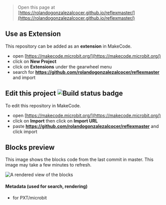 
> Open this page at [https://rolandogonzalezalcocer.github.io/reflexmaster/](https://rolandogonzalezalcocer.github.io/reflexmaster/)

## Use as Extension

This repository can be added as an **extension** in MakeCode.

* open [https://makecode.microbit.org/](https://makecode.microbit.org/)
* click on **New Project**
* click on **Extensions** under the gearwheel menu
* search for **https://github.com/rolandogonzalezalcocer/reflexmaster** and import

## Edit this project ![Build status badge](https://github.com/rolandogonzalezalcocer/reflexmaster/workflows/MakeCode/badge.svg)

To edit this repository in MakeCode.

* open [https://makecode.microbit.org/](https://makecode.microbit.org/)
* click on **Import** then click on **Import URL**
* paste **https://github.com/rolandogonzalezalcocer/reflexmaster** and click import

## Blocks preview

This image shows the blocks code from the last commit in master.
This image may take a few minutes to refresh.

![A rendered view of the blocks](https://github.com/rolandogonzalezalcocer/reflexmaster/raw/master/.github/makecode/blocks.png)

#### Metadata (used for search, rendering)

* for PXT/microbit
<script src="https://makecode.com/gh-pages-embed.js"></script><script>makeCodeRender("{{ site.makecode.home_url }}", "{{ site.github.owner_name }}/{{ site.github.repository_name }}");</script>
